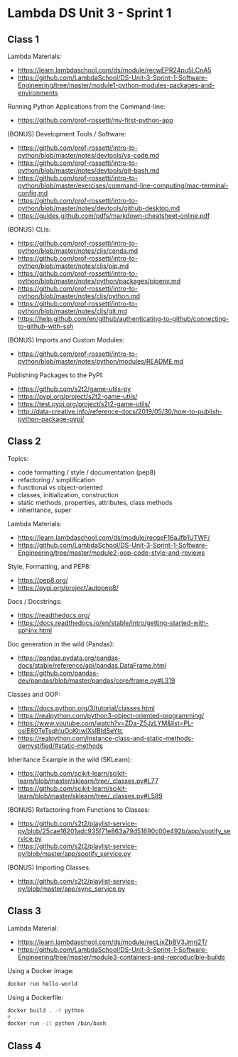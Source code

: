 # Lambda DS Unit 3 - Sprint 1

## Class 1

Lambda Materials:
  + https://learn.lambdaschool.com/ds/module/recwEPR24pu5LCnA5
  + https://github.com/LambdaSchool/DS-Unit-3-Sprint-1-Software-Engineering/tree/master/module1-python-modules-packages-and-environments

Running Python Applications from the Command-line:
  + https://github.com/prof-rossetti/my-first-python-app

(BONUS) Development Tools / Software:
  + https://github.com/prof-rossetti/intro-to-python/blob/master/notes/devtools/vs-code.md
  + https://github.com/prof-rossetti/intro-to-python/blob/master/notes/devtools/git-bash.md
  + https://github.com/prof-rossetti/intro-to-python/blob/master/exercises/command-line-computing/mac-terminal-config.md
  + https://github.com/prof-rossetti/intro-to-python/blob/master/notes/devtools/github-desktop.md
  + https://guides.github.com/pdfs/markdown-cheatsheet-online.pdf

(BONUS) CLIs:
  + https://github.com/prof-rossetti/intro-to-python/blob/master/notes/clis/conda.md
  + https://github.com/prof-rossetti/intro-to-python/blob/master/notes/clis/pip.md
  + https://github.com/prof-rossetti/intro-to-python/blob/master/notes/python/packages/pipenv.md
  + https://github.com/prof-rossetti/intro-to-python/blob/master/notes/clis/python.md
  + https://github.com/prof-rossetti/intro-to-python/blob/master/notes/clis/git.md
  + https://help.github.com/en/github/authenticating-to-github/connecting-to-github-with-ssh

(BONUS) Imports and Custom Modules:
  + https://github.com/prof-rossetti/intro-to-python/blob/master/notes/python/modules/README.md

Publishing Packages to the PyPI:
  + https://github.com/s2t2/game-utils-py
  + https://pypi.org/project/s2t2-game-utils/
  + https://test.pypi.org/project/s2t2-game-utils/
  + http://data-creative.info/reference-docs/2019/05/30/how-to-publish-python-package-pypi/

## Class 2

Topics:

  + code formatting / style / documentation (pep8)
  + refactoring / simplification
  + functional vs object-oriented
  + classes, initialization, construction
  + static methods, properties, attributes, class methods
  + inheritance, super

Lambda Materials:

  + https://learn.lambdaschool.com/ds/module/recqeF16aJfb1UTWF/
  + https://github.com/LambdaSchool/DS-Unit-3-Sprint-1-Software-Engineering/tree/master/module2-oop-code-style-and-reviews

Style, Formatting, and PEP8:

  + https://pep8.org/
  + https://pypi.org/project/autopep8/

Docs / Docstrings:

  + https://readthedocs.org/
  + https://docs.readthedocs.io/en/stable/intro/getting-started-with-sphinx.html

Doc generation in the wild (Pandas):

  + https://pandas.pydata.org/pandas-docs/stable/reference/api/pandas.DataFrame.html
  + https://github.com/pandas-dev/pandas/blob/master/pandas/core/frame.py#L319

Classes and OOP:

  + https://docs.python.org/3/tutorial/classes.html
  + https://realpython.com/python3-object-oriented-programming/
  + https://www.youtube.com/watch?v=ZDa-Z5JzLYM&list=PL-osiE80TeTsqhIuOqKhwlXsIBIdSeYtc
  + https://realpython.com/instance-class-and-static-methods-demystified/#static-methods

Inheritance Example in the wild (SKLearn):

  + https://github.com/scikit-learn/scikit-learn/blob/master/sklearn/tree/_classes.py#L77
  + https://github.com/scikit-learn/scikit-learn/blob/master/sklearn/tree/_classes.py#L589

(BONUS) Refactoring from Functions to Classes:
  + https://github.com/s2t2/playlist-service-py/blob/25cae16201adc935f71e863a79d51690c00e492b/app/spotify_service.py
  + https://github.com/s2t2/playlist-service-py/blob/master/app/spotify_service.py

(BONUS) Importing Classes:
  + https://github.com/s2t2/playlist-service-py/blob/master/app/sync_service.py


## Class 3

Lambda Material:

  + https://learn.lambdaschool.com/ds/module/recLjxZbBV3Jmrj2T/
  + https://github.com/LambdaSchool/DS-Unit-3-Sprint-1-Software-Engineering/tree/master/module3-containers-and-reproducible-builds

Using a Docker image:

```sh
docker run hello-world
```

Using a Dockerfile:

```sh
docker build . -t python
# ...
docker run -it python /bin/bash
```

## Class 4
